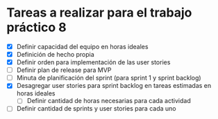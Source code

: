 # Tareas a realizar para el trabajo práctico 8

- [x] Definir capacidad del equipo en horas ideales
- [x] Definición de hecho propia
- [x] Definir orden para implementación de las user stories
- [ ] Definir plan de release para MVP
- [ ] Minuta de planificación del sprint (para sprint 1 y sprint backlog)
- [x] Desagregar user stories para sprint backlog en tareas estimadas en horas ideales
  - [ ] Definir cantidad de horas necesarias para cada actividad
- [ ] Definir cantidad de sprints y user stories para cada uno
